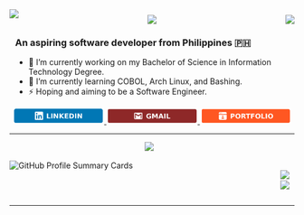 <div style="display: flex; justify-content: space-between; align-items: flex-start; text-align: center;">
    <img src="https://readme-typing-svg.herokuapp.com?font=Oswald&pause=1000&color=BCFF00FF&size=33&center=false&vCenter=true&width=500&height=35&lines=Hey+there!;+I'm+Justine+Bautista;" style="margin-bottom: 10px;" />
     <img align="right" src="https://hits.seeyoufarm.com/api/count/incr/badge.svg?url=https%3A%2F%2Fgithub.com%2FAgustinUno1212%2Fhit-counter" style="margin-top: 10px;" />
    <img align="right" src="https://visitor-badge.laobi.icu/badge?page_id=AgustinUno.AgustinUno" style="margin-top: 10px;" />
</div>
<div style="text-align: left; padding-left: 10px;">
    <h3>An aspiring software developer from Philippines 🇵🇭</h3>
    <ul>
        <li>🔭 I’m currently working on my Bachelor of Science in Information Technology Degree.</li>
        <li>🌱 I’m currently learning COBOL, Arch Linux, and Bashing.</li>
        <li>⚡ Hoping and aiming to be a Software Engineer.</li>
    </ul>
</div>
<div align="center">
  <a href="https://www.linkedin.com/in/justine-lloyd-bautista-666432228" target="_blank">
    <img src="LinkedIn_icon.png" style="width: 32%;  ">
  </a>
  
  <a href="mailto:justinelloydgbautista@gmail.com" target="_blank">
    <img src="Mail_icon.png" alt="Mail" style="width: 32%;">
  </a>
  
  <a href="www.google.com" target="_blank">
    <img src="Port_icon.png" alt="Portfolio" style="width: 32%;">
  </a>
</div>

 <hr/>
 

<p align="center">
  <a href="https://skillicons.dev">
    <img src="https://skillicons.dev/icons?i=git,c,vim,ae,blender,java,ps" style="margin-right: 10px;" />
   
      
   
  </a>
</p>



<div style="display: flex; justify-content: space-between;">
    
  <img src="https://github-readme-activity-graph.vercel.app/graph?username=AgustinUno&hide_title=true&hide_border=false&radius=10&theme=github-compact&point=FFA500" alt="GitHub Profile Summary Cards" style="width: 100%;">

  <p align="center">
<a href="https://github.com/AgustinUno/github-readme-stats">
  <img height=190.5 align="center" src="https://github-readme-stats.vercel.app/api?username=AgustinUno&hide_title=true&&theme=transparent&rank_icon=github&ring_color=FFA500&include_all_commits=true" />
</a>
<a href="https://github.com/anuraghazra/convoychat">
  <img height=190.5 align="center" src="https://github-readme-stats.vercel.app/api/top-langs?username=AgustinUno&layout=compact&langs_count=8&card_width=320&theme=transparent&size_weight=0&count_weight=1&hide=html,scss,c++" />
</a>
</p>
</div>




<hr/>

 




